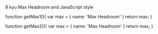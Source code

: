 8 kyu
Max Headroom and JavaScript style

function getMax1(){
  var max =
  {
   name: 'Max Headroom'
  }
  return max;
}

function getMax2(){
  var max =
  {
    name: 'Max Headroom'
  }
  return max;
}
